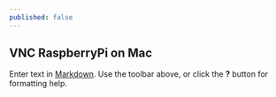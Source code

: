 ```yaml
---
published: false
---
```

## VNC RaspberryPi on Mac

Enter text in [Markdown](http://daringfireball.net/projects/markdown/). Use the toolbar above, or click the **?** button for formatting help.
